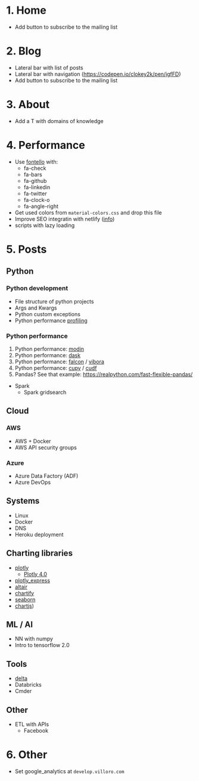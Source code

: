 # 1. Home
* Add button to subscribe to the mailing list


# 2. Blog
* Lateral bar with list of posts
* Lateral bar with navigation (https://codepen.io/clokey2k/pen/jgfFD)
* Add button to subscribe to the mailing list


# 3. About
* Add a T with domains of knowledge


# 4. Performance
* Use [fontello](http://fontello.com/) with:
    * fa-check
    * fa-bars
    * fa-github
    * fa-linkedin
    * fa-twitter
    * fa-clock-o
    * fa-angle-right
* Get used colors from `material-colors.css` and drop this file
* Improve SEO integratin with netlify ([info](https://www.codesections.com/blog/netlify/))
* scripts with lazy loading


# 5. Posts

## Python

### Python development
* File structure of python projects
* Args and Kwargs
* Python custom exceptions
* Python performance [profiling](https://scikit-learn.org/stable/developers/performance.html)

### Python performance
1. Python performance: [modin](https://towardsdatascience.com/get-faster-pandas-with-modin-even-on-your-laptops-b527a2eeda74)
2. Python performance: [dask](http://docs.dask.org/en/latest/why.html)
3. Python performance: [falcon](https://falconframework.org/) / [vibora](https://github.com/vibora-io/vibora)
4. Python performance: [cupy](https://github.com/cupy/cupy) / [cudf](https://github.com/rapidsai/cudf)
5. Pandas? See that example: https://realpython.com/fast-flexible-pandas/

* Spark
    * Spark gridsearch

## Cloud

### AWS
* AWS + Docker
* AWS API security groups

### Azure
* Azure Data Factory (ADF)
* Azure DevOps

## Systems
* Linux
* Docker
* DNS
* Heroku deployment

## Charting libraries
* [plotly](https://plot.ly/python/)
    * [Plotly 4.0](https://medium.com/plotly/plotly-py-4-0-is-here-offline-only-express-first-displayable-anywhere-fc444e5659ee)
* [plotly_express](https://github.com/plotly/plotly_express/)
* [altair](https://altair-viz.github.io/)
* [chartify](https://chartify.io/)
* [seaborn](https://seaborn.pydata.org/)
* [chartjs](https://www.chartjs.org/))

## ML / AI
* NN with numpy
* Intro to tensorflow 2.0

## Tools
* [delta](https://delta.io/)
* Databricks
* Cmder

## Other
* ETL with APIs
    * Facebook


# 6. Other

* Set google_analytics at `develop.villoro.com`
